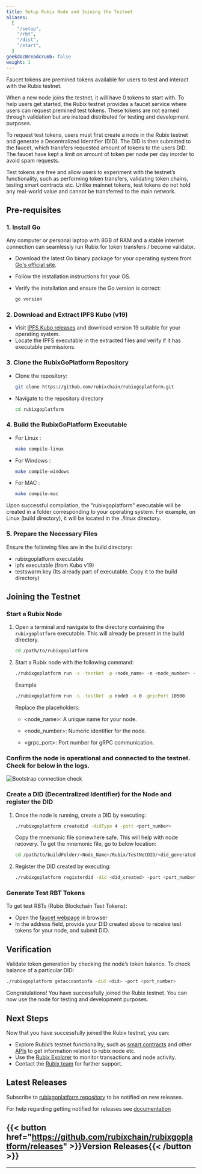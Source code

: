 ```yaml
---
title: Setup Rubix Node and Joining the Testnet
aliases:
  [
    "/setup",
    "/rbt",
    "/dist",
    "/start",
  ]
geekdocBreadcrumb: false
weight: 1
---
```


Faucet tokens are premined tokens available for users to test and interact with the Rubix testnet.

When a new node joins the testnet, it will have 0 tokens to start with. To help users get started, the Rubix testnet provides a faucet service where users can request premined test tokens. These tokens are not earned through validation but are instead distributed for testing and development purposes.

To request test tokens, users must first create a node in the Rubix testnet and generate a Decentralized Identifier (DID). The DID is then submitted to the faucet, which transfers requested amount of tokens to the users DID. The faucet have kept a limit on amount of token per node per day inorder to avoid spam requests.

Test tokens are free and allow users to experiment with the testnet’s functionality, such as performing token transfers, validating token chains, testing smart contracts etc. Unlike mainnet tokens, test tokens do not hold any real-world value and cannot be transferred to the main network.


## Pre-requisites  

### 1. Install Go 

Any computer or personal laptop with 8GB of RAM and a stable internet connection can seamlessly run Rubix for token transfers / become validator.

- Download the latest Go binary package for your operating system from [Go's official site](https://golang.org/).  
- Follow the installation instructions for your OS.  
- Verify the installation and ensure the Go version is correct:

   ```bash
   go version
   ```

### 2. Download and Extract IPFS Kubo (v19)

- Visit [IPFS Kubo releases](https://github.com/ipfs/kubo/releases/tag/v0.19.0) and download version 19 suitable for your operating system.
- Locate the IPFS executable in the extracted files and verify if it has executable permissions.

### 3. Clone the RubixGoPlatform Repository

- Clone the repository:
    ```bash
    git clone https://github.com/rubixchain/rubixgoplatform.git
    ```

- Navigate to the repository directory
    ```bash
    cd rubixgoplatform
    ```

### 4. Build the RubixGoPlatform Executable
- For Linux : 
    ```bash
    make compile-linux
    ```

- For Windows : 
    ```bash
    make compile-windows
    ```

- For MAC : 
    ```bash
    make compile-mac
    ```

Upon successful compilation, the "rubixgoplatform" executable will be created in a folder corresponding to your operating system. For example, on Linux (build directory), it will be located in the ./linux directory.

### 5. Prepare the Necessary Files

Ensure the following files are in the build directory:
- rubixgoplatform executable
- ipfs executable (from Kubo v19)
- testswarm.key (Its already part of executable. Copy it to the build directory)


## Joining the Testnet

### Start a Rubix Node

1. Open a terminal and navigate to the directory containing the `rubixgoplatform` executable. This will already be present in the build directory.

   ```bash
   cd /path/to/rubixgoplatform
   ```

2. Start a Rubix node with the following command:
   ```bash
   ./rubixgoplatform run -s -testNet -p <node_name> -n <node_number> -grpcPort <grpc_port>
    ```
    Example
    ```bash
    ./rubixgoplatform run -s -testNet -p node0 -n 0 -grpcPort 10500
    ```
    
    Replace the placeholders:

    - \<node\_name\>: A unique name for your node.

    - \<node\_number\>: Numeric identifier for the node.

    - \<grpc\_port\>: Port number for gRPC communication.

### Confirm the node is operational and connected to the testnet. Check for below in the logs.

![Bootstrap connection check](/images/bootstrap_verify.png)


### Create a DID (Decentralized Identifier) for the Node and register the DID

1. Once the node is running, create a DID by executing:

   ```bash
   ./rubixgoplatform createdid -didType 4 -port <port_number>
   ```

   Copy the mnemonic file somewhere safe. This will help with node recovery. To get the mnemonic file, go to below location:
   ```bash
   cd /path/to/buildFolder/<Node_Name>/Rubix/TestNetDID/<did_generated>
   ```

2. Register the DID created by executing:
   ```bash
   ./rubixgoplatform registerdid -did <did_created> -port <port_number>
    ```

### Generate Test RBT Tokens
To get test RBTs (Rubix Blockchain Test Tokens):
 - Open the [faucet webpage](http://103.209.145.177:4000/) in browser
 - In the address field, provide your DID created above to receive test tokens for your node, and submit DID.


## Verification
Validate token generation by checking the node’s token balance. 
To check balance of a particular DID:
   ```bash
   ./rubixgoplatform getaccountinfo -did <did> -port <port_number>
   ```
Congratulations! You have successfully joined the Rubix testnet. You can now use the node for testing and development purposes.

## Next Steps

Now that you have successfully joined the Rubix testnet, you can:
- Explore Rubix’s testnet functionality, such as [smart contracts](https://learn.rubix.net/smartcontract/) and other [APIs](https://learn.rubix.net/api/) to get information related to rubix node etc. 
- Use the [Rubix Explorer](www.explorerlink.com) to monitor transactions and node activity.
- Contact the [Rubix team](https://www.rubix.net/Contact) for further support.

## Latest Releases

Subscribe to [rubixgoplatform repository](https://github.com/rubixchain/rubixgoplatform) to be notified on new releases.

For help regarding getting notified for releases see [documentation](https://docs.github.com/en/account-and-profile/managing-subscriptions-and-notifications-on-github/managing-subscriptions-for-activity-on-github/viewing-your-subscriptions)

## {{< button href="https://github.com/rubixchain/rubixgoplatform/releases" >}}Version Releases{{< /button >}}

---
<br>